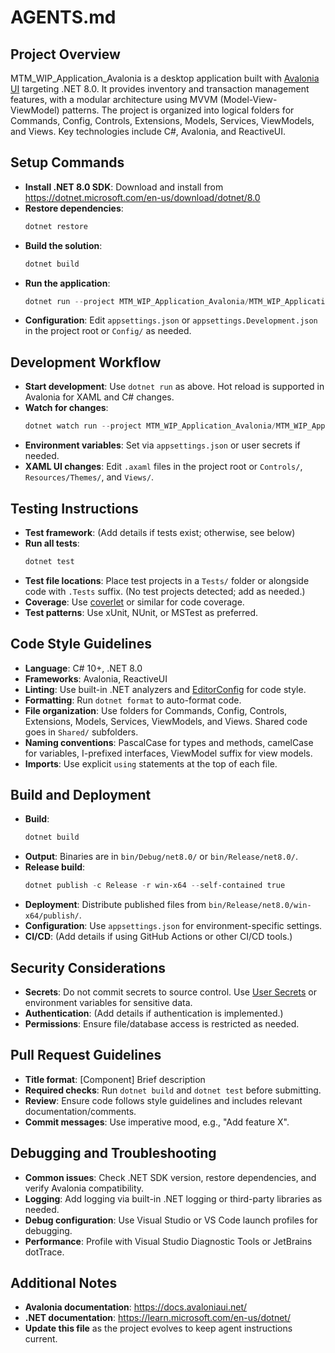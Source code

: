 # AGENTS.md

## Project Overview

MTM_WIP_Application_Avalonia is a desktop application built with [Avalonia UI](https://avaloniaui.net/) targeting .NET 8.0. It provides inventory and transaction management features, with a modular architecture using MVVM (Model-View-ViewModel) patterns. The project is organized into logical folders for Commands, Config, Controls, Extensions, Models, Services, ViewModels, and Views. Key technologies include C#, Avalonia, and ReactiveUI.

## Setup Commands

- **Install .NET 8.0 SDK**: Download and install from https://dotnet.microsoft.com/en-us/download/dotnet/8.0
- **Restore dependencies**:
  ```powershell
  dotnet restore
  ```
- **Build the solution**:
  ```powershell
  dotnet build
  ```
- **Run the application**:
  ```powershell
  dotnet run --project MTM_WIP_Application_Avalonia/MTM_WIP_Application_Avalonia.csproj
  ```
- **Configuration**: Edit `appsettings.json` or `appsettings.Development.json` in the project root or `Config/` as needed.

## Development Workflow

- **Start development**: Use `dotnet run` as above. Hot reload is supported in Avalonia for XAML and C# changes.
- **Watch for changes**:
  ```powershell
  dotnet watch run --project MTM_WIP_Application_Avalonia/MTM_WIP_Application_Avalonia.csproj
  ```
- **Environment variables**: Set via `appsettings.json` or user secrets if needed.
- **XAML UI changes**: Edit `.axaml` files in the project root or `Controls/`, `Resources/Themes/`, and `Views/`.

## Testing Instructions

- **Test framework**: (Add details if tests exist; otherwise, see below)
- **Run all tests**:
  ```powershell
  dotnet test
  ```
- **Test file locations**: Place test projects in a `Tests/` folder or alongside code with `.Tests` suffix. (No test projects detected; add as needed.)
- **Coverage**: Use [coverlet](https://github.com/coverlet-coverage/coverlet) or similar for code coverage.
- **Test patterns**: Use xUnit, NUnit, or MSTest as preferred.

## Code Style Guidelines

- **Language**: C# 10+, .NET 8.0
- **Frameworks**: Avalonia, ReactiveUI
- **Linting**: Use built-in .NET analyzers and [EditorConfig](https://learn.microsoft.com/en-us/visualstudio/ide/editorconfig-code-style-settings-reference) for code style.
- **Formatting**: Run `dotnet format` to auto-format code.
- **File organization**: Use folders for Commands, Config, Controls, Extensions, Models, Services, ViewModels, and Views. Shared code goes in `Shared/` subfolders.
- **Naming conventions**: PascalCase for types and methods, camelCase for variables, I-prefixed interfaces, ViewModel suffix for view models.
- **Imports**: Use explicit `using` statements at the top of each file.

## Build and Deployment

- **Build**:
  ```powershell
  dotnet build
  ```
- **Output**: Binaries are in `bin/Debug/net8.0/` or `bin/Release/net8.0/`.
- **Release build**:
  ```powershell
  dotnet publish -c Release -r win-x64 --self-contained true
  ```
- **Deployment**: Distribute published files from `bin/Release/net8.0/win-x64/publish/`.
- **Configuration**: Use `appsettings.json` for environment-specific settings.
- **CI/CD**: (Add details if using GitHub Actions or other CI/CD tools.)

## Security Considerations

- **Secrets**: Do not commit secrets to source control. Use [User Secrets](https://learn.microsoft.com/en-us/aspnet/core/security/app-secrets) or environment variables for sensitive data.
- **Authentication**: (Add details if authentication is implemented.)
- **Permissions**: Ensure file/database access is restricted as needed.

## Pull Request Guidelines

- **Title format**: [Component] Brief description
- **Required checks**: Run `dotnet build` and `dotnet test` before submitting.
- **Review**: Ensure code follows style guidelines and includes relevant documentation/comments.
- **Commit messages**: Use imperative mood, e.g., "Add feature X".

## Debugging and Troubleshooting

- **Common issues**: Check .NET SDK version, restore dependencies, and verify Avalonia compatibility.
- **Logging**: Add logging via built-in .NET logging or third-party libraries as needed.
- **Debug configuration**: Use Visual Studio or VS Code launch profiles for debugging.
- **Performance**: Profile with Visual Studio Diagnostic Tools or JetBrains dotTrace.

## Additional Notes

- **Avalonia documentation**: https://docs.avaloniaui.net/
- **.NET documentation**: https://learn.microsoft.com/en-us/dotnet/
- **Update this file** as the project evolves to keep agent instructions current.
